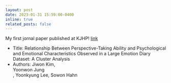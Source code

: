 ```yaml
---
layout: post
date: 2023-01-31 15:59:00-0400
inline: true
related_posts: false
---
```


My first jornal paper published at KJHP! [link](https://www.kci.go.kr/kciportal/ci/sereArticleSearch/ciSereArtiView.kci?sereArticleSearchBean.artiId=ART002926812)

<ul>
    <li>Title: Relationship Between Perspective-Taking Ability and Psychological and Emotional Characteristics Observed in a Large Emotion Diary Dataset: A Cluster Analysis </li>
    <li>Authors: Jiwon Kim, <br>Yoonwon Jung</br>, Yoonkyung Lee, Sowon Hahn </li>
</ul>

 

